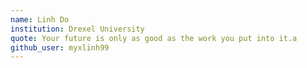 ```yaml
---
name: Linh Do
institution: Drexel University
quote: Your future is only as good as the work you put into it.a
github_user: myxlinh99
---
```

